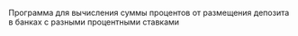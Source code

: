 Программа для вычисления суммы процентов от размещения депозита в банках с разными процентными ставками
